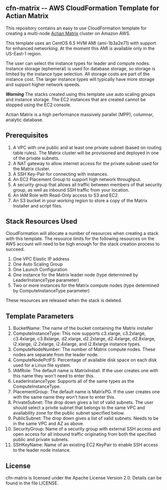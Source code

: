 **cfn-matrix -- AWS CloudFormation Template for Actian Matrix**
-----------------------------------

This repository contains an easy to use CloudFormation template for creating a multi-node 
[Actian Matrix](http://www.actian.com/products/big-data-analytics-platforms-hadoop/matrix-mpp-analytics-databases/) cluster on Amazon AWS.  

This template uses an CentOS 6.5 HVM AMI (ami-1b3a2e71) with support for enhanced networking.  At the moment this AMI is available only in the US-East-1 region.

The user can select the instance types for leader and compute nodes.
Instance storage (ephemeral) is used for database storage, so storage is limited by the instance type selection.  All storage costs are part of the instance cost.
The larger instance types will typically have more storage and support higher network speeds.

***Warning***
The stacks created using this template use auto scaling groups and instance storage.   The EC2 instances that are created cannot be stopped using the EC2 console.
  
Actian Matrix is a high performance massively parallel (MPP), columnar, analytic database.

## Prerequisites

1. A VPC with one public and at least one private subnet (based on routing table rules).  The Matrix cluster will be provisioned and deployed in one of the private subnets.
2. A NAT gateway to allow internet access for the private subnet used for the Matrix cluster.
3. A SSH Key-Pair for connecting with instances.
4. An EC2 Placement Group to support high network throughput.
5. A security group that allows all traffic between members of that security group, as well as inbound SSH traffic from your location.
7. An IAM Role with Read-Only access to S3 and EC2.
8. An S3 bucket in your working region to store a copy of the Matrix Installer and script files.

## Stack Resources Used

CloudFormation will allocate a number of resources when creating a stack with this template.
The resource limits for the following resources on the AWS account will need to be high enough for the stack creation process to succeed. 

1. One VPC Elastic IP address
2. One Auto Scaling Group
3. One Launch Configuration
4. One instance for the Matrix leader node (type determined by LeaderInstanceType parameter)
5. Two or more instances for the Matrix compute nodes (type determined by ComputeInstanceType parameter)

These resources are released when the stack is deleted.

## Template Parameters

1. BucketName:  The name of the bucket containing the Matrix installer
2. ComputeInstanceType:   This now supports c3.xlarge, c3.2xlarge, c3.4xlarge, c3.8xlarge, d2.xlarge, d2.2xlarge, d2.4xlarge, d2.8xlarge, i2.xlarge, i2.2xlarge, i2.4xlarge, and i2.8xlarge instance types.
3. ComputeNodeNumber:  The number of Matrix compute nodes.   These nodes are separate from the leader node.
4. ComputeNodePctFS:   Percentage of available disk space on each disk used for a Linux file system.
5. IAMRole:   The default name is MatrixInstall.   If the user creates one with this name they won't need to enter this.
6. LeaderInstanceType:   Supports all of the same types as the ComputeInstanceType.
7. PlacementGroup:   The default name is MatrixPG.   If the user creates one with the same name they won't have to enter this.
8. PrivateSubnet:  The drop down gives a list of valid subnets.   The user should select a privite subnet that belongs to the same VPC and availability zone for the public subnet specified below.
9. PublicSubnet:   The drop down gives a list of valid subnets.   Needs to be in the same VPC and AZ as above.
10. SecurityGroup: Name of a security group with external SSH access and open access for all inbound traffic originating from both the specified public and private subnets.
11. SSHKeyName:  Name of an existing EC2 KeyPair to enable SSH access to the leader node instance.

## License ##

cfn-matrix is licensed under the Apache License Version 2.0. Details can be found in the file LICENSE.




